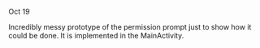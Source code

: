 
Oct 19

Incredibly messy prototype of the permission prompt just to show how it could be done. It is implemented in the MainActivity.

